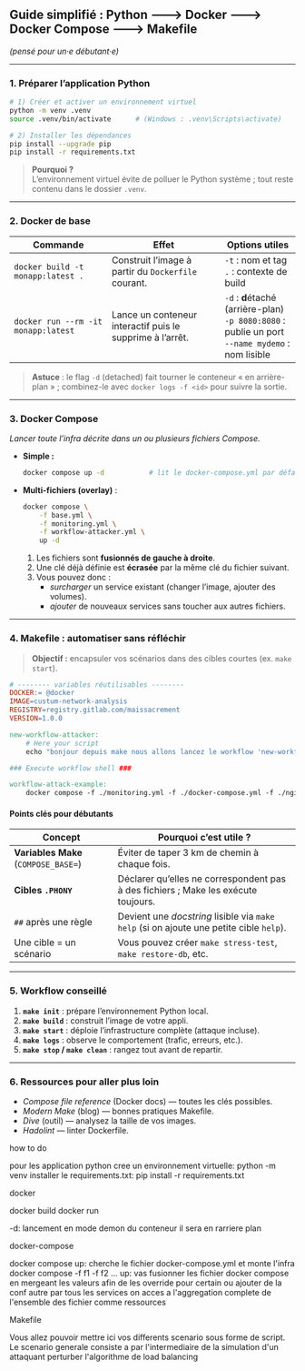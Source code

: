 ## Guide simplifié : Python 🡒 Docker 🡒 Docker Compose 🡒 Makefile  
*(pensé pour un·e débutant·e)*

---

### 1. Préparer l’application Python

```bash
# 1) Créer et activer un environnement virtuel
python -m venv .venv
source .venv/bin/activate      # (Windows : .venv\Scripts\activate)

# 2) Installer les dépendances
pip install --upgrade pip
pip install -r requirements.txt
```

> **Pourquoi ?**  
> L’environnement virtuel évite de polluer le Python système ; tout reste contenu dans le dossier `.venv`.

---

### 2. Docker de base

| Commande | Effet | Options utiles |
|----------|-------|----------------|
| `docker build -t monapp:latest .` | Construit l’image à partir du `Dockerfile` courant. | `-t` : nom et tag<br>`.` : contexte de build |
| `docker run --rm -it monapp:latest` | Lance un conteneur interactif puis le supprime à l’arrêt. | `-d` : **d**étaché (arrière-plan)<br>`-p 8080:8080` : publie un port<br>`--name mydemo` : nom lisible |

> **Astuce** : le flag `-d` (detached) fait tourner le conteneur « en arrière-plan » ; combinez-le avec `docker logs -f <id>` pour suivre la sortie.

---

### 3. Docker Compose

*Lancer toute l’infra décrite dans un ou plusieurs fichiers Compose.*

- **Simple :**

  ```bash
  docker compose up -d           # lit le docker-compose.yml par défaut
  ```

- **Multi-fichiers (overlay)** :

  ```bash
  docker compose \
      -f base.yml \
      -f monitoring.yml \
      -f workflow-attacker.yml \
      up -d
  ```

  1. Les fichiers sont **fusionnés de gauche à droite**.  
  2. Une clé déjà définie est **écrasée** par la même clé du fichier suivant.  
  3. Vous pouvez donc :  
     * *surcharger* un service existant (changer l’image, ajouter des volumes).  
     * *ajouter* de nouveaux services sans toucher aux autres fichiers.

---

### 4. Makefile : automatiser sans réfléchir

> **Objectif :** encapsuler vos scénarios dans des cibles courtes (ex. `make start`).

```makefile
# -------- variables réutilisables --------
DOCKER:= @docker
IMAGE=custum-network-analysis
REGISTRY=registry.gitlab.com/maissacrement
VERSION=1.0.0

new-workflow-attacker:
    # Here your script
    echo "bonjour depuis make nous allons lancez le workflow 'new-workflow-attacker'"

### Execute workflow shell ###

workflow-attack-example:
	docker compose -f ./monitoring.yml -f ./docker-compose.yml -f ./nginx-workflow.yml up --build

```

#### Points clés pour débutants

| Concept | Pourquoi c’est utile ? |
|---------|------------------------|
| **Variables Make** (`COMPOSE_BASE=`) | Éviter de taper 3 km de chemin à chaque fois. |
| **Cibles `.PHONY`** | Déclarer qu’elles ne correspondent pas à des fichiers ; Make les exécute toujours. |
| `##` après une règle | Devient une *docstring* lisible via `make help` (si on ajoute une petite cible `help`). |
| Une cible = un scénario | Vous pouvez créer `make stress-test`, `make restore-db`, etc. |

---

### 5. Workflow conseillé

1. **`make init`** : prépare l’environnement Python local.  
2. **`make build`** : construit l’image de votre appli.  
3. **`make start`** : déploie l’infrastructure complète (attaque incluse).  
4. **`make logs`** : observe le comportement (trafic, erreurs, etc.).  
5. **`make stop` / `make clean`** : rangez tout avant de repartir.

---

### 6. Ressources pour aller plus loin

- *Compose file reference* (Docker docs) — toutes les clés possibles.
- *Modern Make* (blog) — bonnes pratiques Makefile.
- *Dive* (outil) — analysez la taille de vos images.
- *Hadolint* — linter Dockerfile.


how to do

pour les application python
cree un environnement virtuelle: python -m venv
installer le requirements.txt: pip install -r requirements.txt

docker

docker build
docker run 

-d: lancement en mode demon du conteneur il sera en rarriere plan

docker-compose

docker compose up: cherche le fichier docker-compose.yml et monte l'infra
docker compose -f f1 -f f2 ... up: vas fusionner les fichier docker compose en mergeant les valeurs afin de les override pour certain ou ajouter de la conf autre par tous les services on acces a l'aggregation complete de l'ensemble des fichier comme ressources

Makefile

Vous allez pouvoir mettre ici vos differents scenario sous forme de script. Le scenario generale consiste a par l'intermediaire de la simulation d'un attaquant perturber l'algorithme de load balancing
